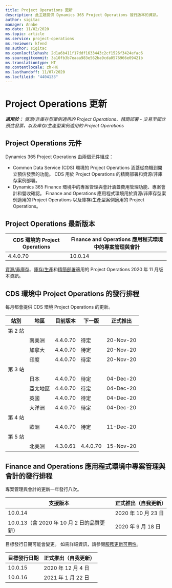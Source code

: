 ```yaml
---
title: Project Operations 更新
description: 此主題提供 Dynamics 365 Project Operations 發行版本的資訊。
author: sigitac
manager: Annbe
ms.date: 11/02/2020
ms.topic: article
ms.service: project-operations
ms.reviewer: kfend
ms.author: sigitac
ms.openlocfilehash: 2d1a6b411f17ddf1633443c2cf1526f3424efac6
ms.sourcegitcommit: 3a10fb3b7eaaa983e562ba9cda0576966e09421b
ms.translationtype: HT
ms.contentlocale: zh-HK
ms.lasthandoff: 11/07/2020
ms.locfileid: "4404133"
---
```

# <a name="project-operations-updates"></a>Project Operations 更新

_**適用於：** 資源/非庫存型案例適用的 Project Operations、精簡部署 - 交易至開立預估發票，以及庫存/生產型案例適用的 Project Operations_

## <a name="project-operations-components"></a>Project Operations 元件

Dynamics 365 Project Operations 由兩個元件組成：

- Common Data Service (CDS) 環境的 Project Operations 涵蓋從商機到開立預估發票的功能。 CDS 用於 Project Operations 的精簡部署和資源/非庫存案例部署。
- Dynamics 365 Finance 環境中的專案管理與會計涵蓋費用管理功能、專案會計和營收確認。 Finance and Operations 應用程式環境用於資源/非庫存型案例適用的 Project Operations 以及庫存/生產型案例適用的 Project Operations。

## <a name="project-operations-latest-version"></a>Project Operations 最新版本

| CDS 環境的 Project Operations | Finance and Operations 應用程式環境中的專案管理與會計 |
| --- | --- |
| 4.4.0.70 | 10.0.14 |

[資源/非庫存](whats-new-nov-2020-resource-based.md)、[庫存/生產](../prod-pma/whats-new/whats-new-nov-2020-production-based.md)和[精簡部署](../pro/whats-new/whats-new-nov-2020-lite.md)適用的 Project Operations 2020 年 11 月版本資訊。

## <a name="release-schedule-for-project-operations-on-cds-environment"></a>CDS 環境中 Project Operations 的發行排程

每月都會提供 CDS 環境 Project Operations 的更新。 

| 站別   | 地區        | 目前版本 | 下一版 | 正式推出 |
|-----------|---------------|-----------------|--------------|---------------------|
| 第 2 站 |   &nbsp;      |    &nbsp;       | &nbsp;       |      &nbsp;         |
|   &nbsp;  | 南美洲 |  4.4.0.70       | 待定     | 20-Nov-20           |
|    &nbsp; | 加拿大        |  4.4.0.70       | 待定     | 20-Nov-20           |
|   &nbsp;  | 印度         |  4.4.0.70       | 待定     | 20-Nov-20           |
| 第 3 站  |      &nbsp;   |     &nbsp;      |     &nbsp;   |      &nbsp;         |
|   &nbsp;  | 日本         |  4.4.0.70       | 待定     | 04-Dec-20           |
|   &nbsp;  | 亞太地區  |  4.4.0.70       | 待定     | 04-Dec-20           |
|   &nbsp;  | 英國 |  4.4.0.70       | 待定     | 04-Dec-20           |
|   &nbsp;  | 大洋洲       |  4.4.0.70       | 待定     | 04-Dec-20           |
| 第 4 站 |     &nbsp;    |     &nbsp;      |     &nbsp;   |      &nbsp;         |
|   &nbsp;  | 歐洲        |  4.4.0.70       | 待定     | 11-Dec-20           |
| 第 5 站 |     &nbsp;    |     &nbsp;      |     &nbsp;   |      &nbsp;         |
|   &nbsp;  | 北美洲 | 4.3.0.61        | 4.4.0.70     | 15-Nov-20           |

## <a name="release-schedule-for-project-management-and-accounting-in-the-finance-and-operations-apps-environment"></a>Finance and Operations 應用程式環境中專案管理與會計的發行排程

專案管理與會計的更新一年發行八次。

| 支援版本 | 正式推出（自我更新） |
| --- | --- |
| 10.0.14 | 2020 年 10 月 23 日 |
| 10.0.13（含 2020 年 10 月 2 日的品質更新） | 2020 年 9 月 18 日 |

目標發行日期可能會變更。 如需詳細資訊，請參閱[服務更新可用性](https://docs.microsoft.com/dynamics365/fin-ops-core/fin-ops/get-started/public-preview-releases?toc=/dynamics365/finance/toc.json)。

| 目標發行日期 | 正式推出（自我更新） |
| --- | --- |
| 10.0.15 | 2020 年 12 月 4 日 |
| 10.0.16 | 2021 年 1 月 22 日 |


